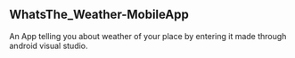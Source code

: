 ## WhatsThe_Weather-MobileApp
An App telling you about weather of your place by entering it made through android visual studio.
